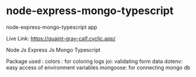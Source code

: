 # node-express-mongo-typescript
node-express-mongo-typescript app 

Live Link: https://quaint-gray-calf.cyclic.app/


Node Js
Express Js
Mongo
Typescript

Package used : 
colors : for coloring logs
joi:  validating form data
dotenv:  easy access of environment variables
mongoose: for connecting mongo db
